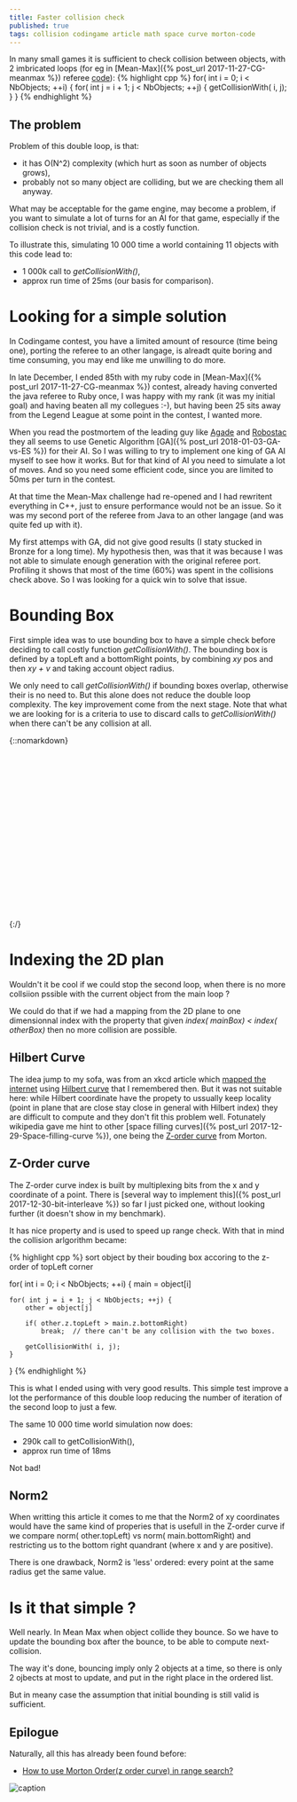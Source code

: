 ```yaml
---
title: Faster collision check
published: true
tags: collision codingame article math space curve morton-code
---
```

In many small games it is sufficient to check collision between objects,
with 2 imbricated loops (for eg in [Mean-Max]({% post_url 2017-11-27-CG-meanmax %}) referee [code](https://github.com/CodinGame/MeanMax/blob/ca1a77b5bffd3a0ea73e774ab8937d1c9984e2e5/Referee.java#L1273)):
{% highlight cpp %}
for( int i = 0; i < NbObjects; ++i) {
    for( int j = i + 1; j < NbObjects; ++j) {
        getCollisionWith( i, j);
    }
}
{% endhighlight %}

## The problem
Problem of this double loop, is that:
- it has O(N^2) complexity (which hurt as soon as number of objects grows),
- probably not so many object are colliding, but we are checking them all anyway.

What may be acceptable for the game engine, may become a problem, if you want
to simulate a lot of turns for an AI for that game, especially if the collision check is not trivial, and is a costly function.

To illustrate this, simulating 10 000 time a world containing 11 objects with this code lead to:
- 1 000k call to _getCollisionWith()_,
- approx run time of 25ms (our basis for comparison).

# Looking for a simple solution

In Codingame contest, you have a limited amount of resource (time being one), porting the referee to an other langage, is alreadt quite boring  and time consuming, you may end like me unwilling to do more. 

In late December, I ended 85th with my ruby code in [Mean-Max]({% post_url 2017-11-27-CG-meanmax %}) contest, already having converted the java referee to Ruby once, I was happy with my rank (it was my initial goal) and having beaten all my collegues :-), but having been 25 sits away from the Legend League at some point in the contest, I wanted more.

When you read the postmortem of the leading guy like [Agade](https://www.codingame.com/forum/t/mean-max-cc01-feedback-strategies/5030/9) and [Robostac](https://github.com/robostac/cg-meanmax-postmortem/blob/master/readme.md) they all seems to use Genetic Algorithm [GA]({% post_url 2018-01-03-GA-vs-ES %}) for their AI. So I was willing to try to implement one king of GA AI myself to see how it works. But for that kind of AI you need to simulate a lot of moves. And so you need some efficient code, since you are limited to 50ms per turn in the contest. 

At that time the Mean-Max challenge had re-opened and I had rewritent everything in C++, just to ensure performance would not be an issue. So it was my second port of the referee from Java to an other langage (and was quite fed up with it). 

My first attemps with GA, did not give good results (I staty stucked in Bronze for a long time). My hypothesis then, was that it was because I was not able to simulate enough generation with the original referee port. Profiling it shows that most of the time (60%) was spent in the collisions check above. So I was looking for a quick win to solve that issue.

# Bounding Box

First simple idea was to use bounding box to have a simple check before deciding to call costly function _getCollisionWith()_. The bounding box is defined by a topLeft and a bottomRight points, by combining _xy_ pos and then _xy + v_ and taking account object radius.

We only need to call _getCollisionWith()_ if bounding boxes overlap, otherwise their is no need to. But this alone does not reduce the double loop complexity. The key improvement come from the next stage. Note that what we are looking for is a criteria to use to discard calls to _getCollisionWith()_ when there can't be any collision at all.

[//]: # ( https://jsfiddle.net/y_duf/6cz94d5e/26/ )
{::nomarkdown}
<svg width="400" height=300>

<defs>
<g id="box">
<rect x="0" y="0" width="150" height="150"
  style="stroke:pink;stroke-width:5;fill-opacity:0.1;stroke-opacity:0.9" />
	<circle id="handle" cx="0" cy="0" r="10" ></circle>
  </g>
  </defs>
  
  <use id="box1" xlink:href="#box" x="10" y="10" fill="blue"/>
  <use xlink:href="#box" x="50" y="50" fill="red"/>
  
  <line x1="200" y1="0" x2="200" y2="300" style="stroke:rgb(255,0,0);stroke-width:1" />
     
  <line x1="0" y1="170" x2="400" y2="170" style="stroke:rgb(255,0,0);stroke-width:1" />
     
</svg> 
{:/}

<script src="https://d3js.org/d3.v5.min.js"></script>
<script type="text/javascript">

var svg = d3.select("svg");
svg.append("use")
    .attr("href", "#pointer")
    .attr("x", 50)
    .attr("y", 50)
    .attr("fill", "#039BE5")
    .attr("stroke", "#039BE5")
    .attr("stroke-width", "1px");

var dragHandler = d3.drag()
    .on("drag", function () {
        d3.select(this)
            .attr("x", d3.event.x)
            .attr("y", d3.event.y);
    });

dragHandler(svg.selectAll("use"));
</script>

# Indexing the 2D plan
Wouldn't it be cool if we could stop the second loop, when there is no more collsiion pssible with the current object from the main loop ?

We could do that if we had a mapping from the 2D plane to one dimensionnal index with the property that given _index( mainBox) < index( otherBox)_ then no more collision are possible.

## Hilbert Curve 

The idea jump to my sofa, was from an xkcd article which [mapped the internet](https://www.xkcd.com/195/) using [Hilbert curve](https://en.wikipedia.org/wiki/Hilbert_curve) that I remembered then. But it was not suitable here: while Hilbert coordinate have the propety to ussually keep locality (point in plane that are close stay close in general with Hilbert index) they are difficult to compute and they don't fit this problem well. Fotunately wikipedia gave me hint to other [space filling curves]({% post_url 2017-12-29-Space-filling-curve %}), one being the [Z-order curve](https://en.wikipedia.org/wiki/Z-order_(curve)) from Morton.

## Z-Order curve

The Z-order curve index is built by multiplexing bits from the x and y coordinate of a point. There is [several way to implement this]({% post_url 2017-12-30-bit-interleave %}) so far I just picked one, without looking further (it doesn't show in my benchmark).

It has nice property and is used to speed up range check. 
With that in mind the collision arlgorithm became:

{% highlight cpp %}
sort object by their bouding box accoring to the z-order of topLeft corner

for( int i = 0; i < NbObjects; ++i) {
    main = object[i]

    for( int j = i + 1; j < NbObjects; ++j) {
        other = object[j]

        if( other.z.topLeft > main.z.bottomRight)
            break;  // there can't be any collision with the two boxes.

        getCollisionWith( i, j);
    }
}
{% endhighlight %}

This is what I ended using with very good results. This simple test improve a lot the performance of this double loop reducing the number of iteration of the second loop to just a few.

The same 10 000 time world simulation now does:
- 290k call to getCollisionWith(),
- approx run time of 18ms

Not bad!

## Norm2

When writting this article it comes to me that the Norm2 of xy coordinates would have the same kind of properies that is usefull in the Z-order curve if we compare norm( other.topLeft) vs norm( main.bottomRight) and restricting us to the bottom right quandrant (where x and y are positive).

There is one drawback, Norm2 is 'less' ordered: every point at the same radius get the same value.


# Is it that simple ?

Well nearly. In Mean Max when object collide they bounce. So we have to update the bounding box after the bounce, to be able to compute next-collision.

The way it's done, bouncing imply only 2 objects at a time, so there is only 2 ojbects at most to update, and put in the right place in the ordered list.

But in meany case the assumption that initial bounding is still valid is sufficient.

## Epilogue
Naturally, all this has already been found before:
- [How to use Morton Order(z order curve) in range search?](https://stackoverflow.com/questions/30170783/how-to-use-morton-orderz-order-curve-in-range-search)

![caption](https://i.stack.imgur.com/Lqa16.png)


